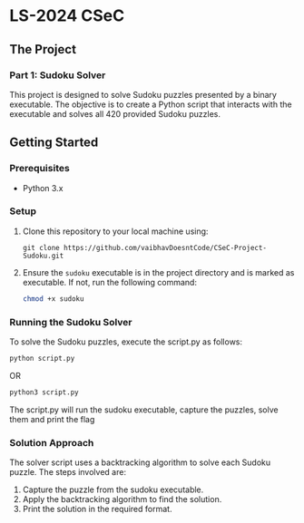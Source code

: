 # LS-2024 CSeC
## The Project
### Part 1: Sudoku Solver

This project is designed to solve Sudoku puzzles presented by a binary executable. The objective is to create a Python script that interacts with the executable and solves all 420 provided Sudoku puzzles.

## Getting Started

### Prerequisites
- Python 3.x

### Setup
1. Clone this repository to your local machine using:
   ~~~
   git clone https://github.com/vaibhavDoesntCode/CSeC-Project-Sudoku.git
   ~~~
   
2. Ensure the `sudoku` executable is in the project directory and is marked as executable. If not, run the following command:
   ```bash
   chmod +x sudoku
### Running the Sudoku Solver
To solve the Sudoku puzzles, execute the script.py as follows:
~~~python
python script.py
~~~
OR
~~~python
python3 script.py
~~~
The script.py will run the sudoku executable, capture the puzzles, solve them and print the flag 
### Solution Approach
The solver script uses a backtracking algorithm to solve each Sudoku puzzle. The steps involved are:

1. Capture the puzzle from the sudoku executable.
2. Apply the backtracking algorithm to find the solution.
3. Print the solution in the required format.
   
